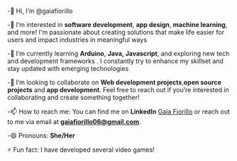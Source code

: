 -👋 Hi, I’m @gaiafiorillo

-👀 I’m interested in **software development**, **app design**, **machine learning**, and more! I'm passionate about creating solutions that make life easier for users and impact industries in meaningful ways

-🌱 I’m currently learning **Arduino**, **Java, Javascript**, and exploring new tech and development frameworks . I constantly try to enhance my skillset and stay updated with emerging technologies

-💞️ I’m looking to collaborate on **Web development projects**,**open source projects** and  **app development**. Feel free to reach out if you’re interested in collaborating and create something together!

-📫 How to reach me: You can find me on **LinkedIn** [Gaia Fiorillo]([https://www.linkedin.com/in/gaiafiorillo](https://www.linkedin.com/in/gaia-fiorillo-611884279/)) or reach out to me via email at **gaiafiorillo06@gmail.com**.

-😄 Pronouns: **She/Her**

⚡ Fun fact: I have developed several video games!
